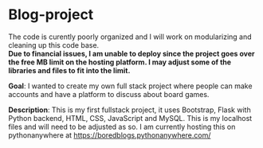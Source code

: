 # Blog-project

The code is curently poorly organized and I will work on modularizing and cleaning up this code base.\
**Due to financial issues, I am unable to deploy since the project goes over the free MB limit on the hosting platform. I may adjust some of the libraries and files to fit into the limit.**

**Goal**: I wanted to create my own full stack project where people can make accounts and have a platform to discuss about board games.

**Description**:
This is my first fullstack project, it uses Bootstrap, Flask with Python backend, HTML, CSS, JavaScript and MySQL.
This is my localhost files and will need to be adjusted as so.
I am currently hosting this on pythonanywhere at https://boredblogs.pythonanywhere.com/ 
